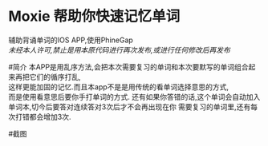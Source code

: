 Moxie 帮助你快速记忆单词
=====

辅助背诵单词的IOS APP,使用PhineGap  
*未经本人许可,禁止是用本原代码进行再次发布,或进行任何修改后再发布*

#简介
本APP是用乱序方法,会把本次需要复习的单词和本次要默写的单词组合起来再把它们的循序打乱,  
这样更能加固的记忆.而且本app不是是用传统的看单词选择意思的方式,  
而是使用看意思后要你手打单词的方式.
还有如果你答错的话,这个单词会自动加入单词本,切今后要答对连续答对3次后才不会再出现在你
需要复习的单词里,还有每次打错都会增加3次.

#截图
